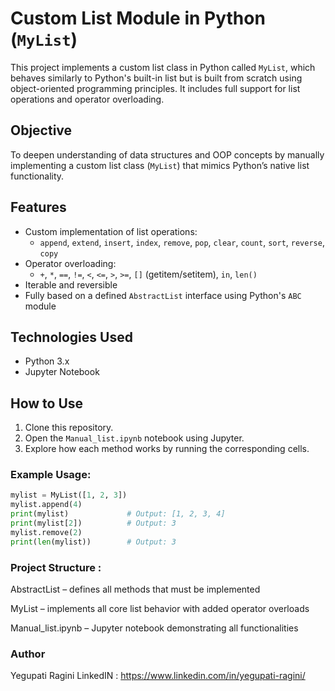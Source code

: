 # Custom List Module in Python (`MyList`)

This project implements a custom list class in Python called `MyList`, which behaves similarly to Python's built-in list but is built from scratch using object-oriented programming principles. It includes full support for list operations and operator overloading.

## Objective

To deepen understanding of data structures and OOP concepts by manually implementing a custom list class (`MyList`) that mimics Python’s native list functionality.

## Features

- Custom implementation of list operations:
  - `append`, `extend`, `insert`, `index`, `remove`, `pop`, `clear`, `count`, `sort`, `reverse`, `copy`
- Operator overloading:
  - `+`, `*`, `==`, `!=`, `<`, `<=`, `>`, `>=`, `[]` (getitem/setitem), `in`, `len()`
- Iterable and reversible
- Fully based on a defined `AbstractList` interface using Python's `ABC` module

## Technologies Used

- Python 3.x
- Jupyter Notebook

## How to Use

1. Clone this repository.
2. Open the `Manual_list.ipynb` notebook using Jupyter.
3. Explore how each method works by running the corresponding cells.

### Example Usage:

```python
mylist = MyList([1, 2, 3])
mylist.append(4)
print(mylist)             # Output: [1, 2, 3, 4]
print(mylist[2])          # Output: 3
mylist.remove(2)
print(len(mylist))        # Output: 3
```
### Project Structure :

AbstractList – defines all methods that must be implemented

MyList – implements all core list behavior with added operator overloads

Manual_list.ipynb – Jupyter notebook demonstrating all functionalities

### Author
Yegupati Ragini
LinkedIN : https://www.linkedin.com/in/yegupati-ragini/
